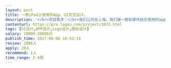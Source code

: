 ```yaml
---                
layout: post       
title: 一款iPad上使用的App、UI交互设计。           
description: '</br>项目需求：</br>我们公司在上海，我们做一款和硬件结合使用的app，知道要实现的大部分功能，还要设计一些功能，需要做app的设计交互UI等</br>已有一款相同业务的产品上线，主要功能及业务流程是相同的，可以提供产品及原型，UI需在此基础上有提升。 </br></br>主要功能：</br>注册，登陆，登记使用者，拍照，分析，出分析报告，记录每次的分析内容，有在线交流等。</br></br>人员要求：</br>需要上海的设计师见面沟通</br>'     
contenturl: https://pro.lagou.com/project/3073.html      
tags: [UI设计,APP设计,Logo设计,图标设计]            
salary: 10000-20000元          
publish_time: 2017-06-06 16:53:14         
review: 2806人                   
apply: 20人                   
recommend: 1人                   
time_range: 2-4周              
---                 
```


